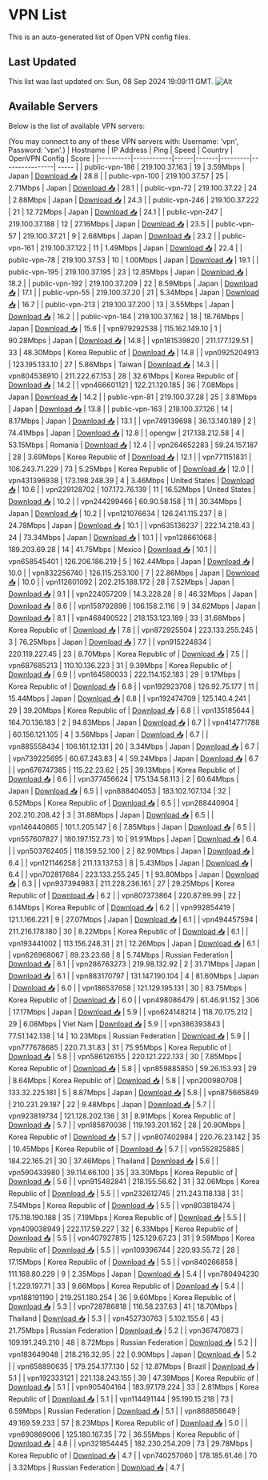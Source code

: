 # VPN List

This is an auto-generated list of Open VPN config files.

## Last Updated

This list was last updated on: Sun, 08 Sep 2024 19:09:11 GMT.
![Alt](https://repobeats.axiom.co/api/embed/186b98318ef1479477931607c1ad7d823f12451f.svg "Repobeats analytics image")

## Available Servers

Below is the list of available VPN servers:

(You may connect to any of these VPN servers with: Username: 'vpn', Password: 'vpn'.)
| Hostname | IP Address | Ping | Speed | Country | OpenVPN Config | Score |
|----------|------------|------|-------|---------|----------------| ----- |
| public-vpn-186 | 219.100.37.163 | 19 | 3.59Mbps | Japan | [Download 📥](./configs/server_0_JP.ovpn) | 28.8 |
| public-vpn-100 | 219.100.37.57 | 25 | 2.71Mbps | Japan | [Download 📥](./configs/server_1_JP.ovpn) | 28.1 |
| public-vpn-72 | 219.100.37.22 | 24 | 2.88Mbps | Japan | [Download 📥](./configs/server_2_JP.ovpn) | 24.3 |
| public-vpn-246 | 219.100.37.222 | 21 | 12.72Mbps | Japan | [Download 📥](./configs/server_3_JP.ovpn) | 24.1 |
| public-vpn-247 | 219.100.37.188 | 12 | 27.16Mbps | Japan | [Download 📥](./configs/server_4_JP.ovpn) | 23.5 |
| public-vpn-57 | 219.100.37.21 | 9 | 2.68Mbps | Japan | [Download 📥](./configs/server_5_JP.ovpn) | 23.2 |
| public-vpn-161 | 219.100.37.122 | 11 | 1.49Mbps | Japan | [Download 📥](./configs/server_6_JP.ovpn) | 22.4 |
| public-vpn-78 | 219.100.37.53 | 10 | 1.00Mbps | Japan | [Download 📥](./configs/server_7_JP.ovpn) | 19.1 |
| public-vpn-195 | 219.100.37.195 | 23 | 12.85Mbps | Japan | [Download 📥](./configs/server_8_JP.ovpn) | 18.2 |
| public-vpn-192 | 219.100.37.209 | 22 | 8.59Mbps | Japan | [Download 📥](./configs/server_9_JP.ovpn) | 17.1 |
| public-vpn-55 | 219.100.37.20 | 21 | 5.34Mbps | Japan | [Download 📥](./configs/server_10_JP.ovpn) | 16.7 |
| public-vpn-213 | 219.100.37.200 | 13 | 3.55Mbps | Japan | [Download 📥](./configs/server_11_JP.ovpn) | 16.2 |
| public-vpn-184 | 219.100.37.162 | 18 | 18.76Mbps | Japan | [Download 📥](./configs/server_12_JP.ovpn) | 15.6 |
| vpn979292538 | 115.162.149.10 | 1 | 90.28Mbps | Japan | [Download 📥](./configs/server_13_JP.ovpn) | 14.8 |
| vpn181539820 | 211.177.129.51 | 33 | 48.30Mbps | Korea Republic of | [Download 📥](./configs/server_14_KR.ovpn) | 14.8 |
| vpn0925204913 | 123.195.133.10 | 27 | 5.86Mbps | Taiwan | [Download 📥](./configs/server_15_TW.ovpn) | 14.3 |
| vpn804538910 | 211.222.67.153 | 28 | 32.61Mbps | Korea Republic of | [Download 📥](./configs/server_16_KR.ovpn) | 14.2 |
| vpn466601121 | 122.21.120.185 | 36 | 7.08Mbps | Japan | [Download 📥](./configs/server_17_JP.ovpn) | 14.2 |
| public-vpn-81 | 219.100.37.28 | 25 | 3.81Mbps | Japan | [Download 📥](./configs/server_18_JP.ovpn) | 13.8 |
| public-vpn-163 | 219.100.37.126 | 14 | 8.17Mbps | Japan | [Download 📥](./configs/server_19_JP.ovpn) | 13.1 |
| vpn749139698 | 36.13.140.189 | 2 | 74.41Mbps | Japan | [Download 📥](./configs/server_20_JP.ovpn) | 12.8 |
| opengw | 217.138.212.58 | 4 | 53.15Mbps | Romania | [Download 📥](./configs/server_21_RO.ovpn) | 12.4 |
| vpn264652283 | 59.24.157.187 | 28 | 3.69Mbps | Korea Republic of | [Download 📥](./configs/server_22_KR.ovpn) | 12.1 |
| vpn771151831 | 106.243.71.229 | 73 | 5.25Mbps | Korea Republic of | [Download 📥](./configs/server_23_KR.ovpn) | 12.0 |
| vpn431396938 | 173.198.248.39 | 4 | 3.46Mbps | United States | [Download 📥](./configs/server_24_US.ovpn) | 10.6 |
| vpn229128702 | 107.172.76.139 | 11 | 16.52Mbps | United States | [Download 📥](./configs/server_25_US.ovpn) | 10.2 |
| vpn244299466 | 60.90.58.158 | 11 | 30.34Mbps | Japan | [Download 📥](./configs/server_26_JP.ovpn) | 10.2 |
| vpn121076634 | 126.241.115.237 | 8 | 24.78Mbps | Japan | [Download 📥](./configs/server_27_JP.ovpn) | 10.1 |
| vpn635136237 | 222.14.218.43 | 24 | 73.34Mbps | Japan | [Download 📥](./configs/server_28_JP.ovpn) | 10.1 |
| vpn128661068 | 189.203.69.28 | 14 | 41.75Mbps | Mexico | [Download 📥](./configs/server_29_MX.ovpn) | 10.1 |
| vpn658545401 | 126.206.186.219 | 5 | 162.44Mbps | Japan | [Download 📥](./configs/server_30_JP.ovpn) | 10.0 |
| vpn832256740 | 126.115.253.100 | 7 | 22.86Mbps | Japan | [Download 📥](./configs/server_31_JP.ovpn) | 10.0 |
| vpn112601092 | 202.215.188.172 | 28 | 7.52Mbps | Japan | [Download 📥](./configs/server_32_JP.ovpn) | 9.1 |
| vpn224057209 | 14.3.228.28 | 8 | 46.32Mbps | Japan | [Download 📥](./configs/server_33_JP.ovpn) | 8.6 |
| vpn158792898 | 106.158.2.116 | 9 | 34.62Mbps | Japan | [Download 📥](./configs/server_34_JP.ovpn) | 8.1 |
| vpn468490522 | 218.153.123.189 | 33 | 31.68Mbps | Korea Republic of | [Download 📥](./configs/server_35_KR.ovpn) | 7.8 |
| vpn872925504 | 223.133.255.245 | 3 | 76.25Mbps | Japan | [Download 📥](./configs/server_36_JP.ovpn) | 7.7 |
| vpn915224834 | 220.119.227.45 | 23 | 8.70Mbps | Korea Republic of | [Download 📥](./configs/server_37_KR.ovpn) | 7.5 |
| vpn687685213 | 110.10.136.223 | 31 | 9.39Mbps | Korea Republic of | [Download 📥](./configs/server_38_KR.ovpn) | 6.9 |
| vpn164580033 | 222.114.152.183 | 29 | 9.17Mbps | Korea Republic of | [Download 📥](./configs/server_39_KR.ovpn) | 6.8 |
| vpn192923708 | 126.92.75.177 | 11 | 15.44Mbps | Japan | [Download 📥](./configs/server_40_JP.ovpn) | 6.8 |
| vpn192474709 | 125.140.4.241 | 29 | 39.20Mbps | Korea Republic of | [Download 📥](./configs/server_41_KR.ovpn) | 6.8 |
| vpn135185644 | 164.70.136.183 | 2 | 94.83Mbps | Japan | [Download 📥](./configs/server_42_JP.ovpn) | 6.7 |
| vpn414771788 | 60.156.121.105 | 4 | 3.56Mbps | Japan | [Download 📥](./configs/server_43_JP.ovpn) | 6.7 |
| vpn885558434 | 106.161.12.131 | 20 | 3.34Mbps | Japan | [Download 📥](./configs/server_44_JP.ovpn) | 6.7 |
| vpn739225695 | 60.67.243.83 | 4 | 59.24Mbps | Japan | [Download 📥](./configs/server_45_JP.ovpn) | 6.7 |
| vpn676747385 | 115.22.23.62 | 25 | 39.13Mbps | Korea Republic of | [Download 📥](./configs/server_46_KR.ovpn) | 6.6 |
| vpn377456624 | 175.134.58.113 | 2 | 60.64Mbps | Japan | [Download 📥](./configs/server_47_JP.ovpn) | 6.5 |
| vpn888404053 | 183.102.107.134 | 32 | 6.52Mbps | Korea Republic of | [Download 📥](./configs/server_48_KR.ovpn) | 6.5 |
| vpn288440904 | 202.210.208.42 | 3 | 31.88Mbps | Japan | [Download 📥](./configs/server_49_JP.ovpn) | 6.5 |
| vpn146440865 | 101.1.205.147 | 6 | 7.85Mbps | Japan | [Download 📥](./configs/server_50_JP.ovpn) | 6.5 |
| vpn557607827 | 180.197.152.73 | 10 | 91.91Mbps | Japan | [Download 📥](./configs/server_51_JP.ovpn) | 6.4 |
| vpn503762405 | 118.159.52.100 | 2 | 82.90Mbps | Japan | [Download 📥](./configs/server_52_JP.ovpn) | 6.4 |
| vpn121146258 | 211.13.137.53 | 8 | 5.43Mbps | Japan | [Download 📥](./configs/server_53_JP.ovpn) | 6.4 |
| vpn702817684 | 223.133.255.245 | 1 | 93.80Mbps | Japan | [Download 📥](./configs/server_54_JP.ovpn) | 6.3 |
| vpn937394983 | 211.228.236.161 | 27 | 29.25Mbps | Korea Republic of | [Download 📥](./configs/server_55_KR.ovpn) | 6.2 |
| vpn807373864 | 220.87.99.99 | 22 | 6.14Mbps | Korea Republic of | [Download 📥](./configs/server_56_KR.ovpn) | 6.2 |
| vpn992854419 | 121.1.166.221 | 9 | 27.07Mbps | Japan | [Download 📥](./configs/server_57_JP.ovpn) | 6.1 |
| vpn494457594 | 211.216.178.180 | 30 | 8.22Mbps | Korea Republic of | [Download 📥](./configs/server_58_KR.ovpn) | 6.1 |
| vpn193441002 | 113.156.248.31 | 21 | 12.26Mbps | Japan | [Download 📥](./configs/server_59_JP.ovpn) | 6.1 |
| vpn626968067 | 89.23.23.68 | 8 | 5.74Mbps | Russian Federation | [Download 📥](./configs/server_60_RU.ovpn) | 6.1 |
| vpn286763273 | 219.98.132.92 | 2 | 31.71Mbps | Japan | [Download 📥](./configs/server_61_JP.ovpn) | 6.1 |
| vpn883170797 | 131.147.190.104 | 4 | 81.60Mbps | Japan | [Download 📥](./configs/server_62_JP.ovpn) | 6.0 |
| vpn186537658 | 121.129.195.131 | 30 | 83.75Mbps | Korea Republic of | [Download 📥](./configs/server_63_KR.ovpn) | 6.0 |
| vpn498086479 | 61.46.91.152 | 306 | 17.17Mbps | Japan | [Download 📥](./configs/server_64_JP.ovpn) | 5.9 |
| vpn624148214 | 118.70.175.212 | 29 | 6.08Mbps | Viet Nam | [Download 📥](./configs/server_65_VN.ovpn) | 5.9 |
| vpn386393843 | 77.51.142.138 | 14 | 10.23Mbps | Russian Federation | [Download 📥](./configs/server_66_RU.ovpn) | 5.9 |
| vpn777678685 | 220.71.31.83 | 31 | 75.95Mbps | Korea Republic of | [Download 📥](./configs/server_67_KR.ovpn) | 5.8 |
| vpn586126155 | 220.121.222.133 | 30 | 7.85Mbps | Korea Republic of | [Download 📥](./configs/server_68_KR.ovpn) | 5.8 |
| vpn859885850 | 59.26.153.93 | 29 | 8.64Mbps | Korea Republic of | [Download 📥](./configs/server_69_KR.ovpn) | 5.8 |
| vpn200980708 | 133.32.225.181 | 5 | 8.87Mbps | Japan | [Download 📥](./configs/server_70_JP.ovpn) | 5.8 |
| vpn875665849 | 210.231.29.187 | 22 | 9.48Mbps | Japan | [Download 📥](./configs/server_71_JP.ovpn) | 5.7 |
| vpn923819734 | 121.128.202.136 | 31 | 8.91Mbps | Korea Republic of | [Download 📥](./configs/server_72_KR.ovpn) | 5.7 |
| vpn185870036 | 119.193.201.162 | 28 | 20.90Mbps | Korea Republic of | [Download 📥](./configs/server_73_KR.ovpn) | 5.7 |
| vpn807402984 | 220.76.23.142 | 35 | 10.45Mbps | Korea Republic of | [Download 📥](./configs/server_74_KR.ovpn) | 5.7 |
| vpn552825885 | 184.22.165.21 | 30 | 37.46Mbps | Thailand | [Download 📥](./configs/server_75_TH.ovpn) | 5.6 |
| vpn590433980 | 39.114.66.100 | 35 | 33.30Mbps | Korea Republic of | [Download 📥](./configs/server_76_KR.ovpn) | 5.6 |
| vpn915482841 | 218.155.56.62 | 31 | 32.06Mbps | Korea Republic of | [Download 📥](./configs/server_77_KR.ovpn) | 5.5 |
| vpn232612745 | 211.243.118.138 | 31 | 7.54Mbps | Korea Republic of | [Download 📥](./configs/server_78_KR.ovpn) | 5.5 |
| vpn803818474 | 175.118.190.188 | 35 | 7.19Mbps | Korea Republic of | [Download 📥](./configs/server_79_KR.ovpn) | 5.5 |
| vpn409038949 | 222.117.59.227 | 32 | 6.33Mbps | Korea Republic of | [Download 📥](./configs/server_80_KR.ovpn) | 5.5 |
| vpn407927815 | 125.129.67.23 | 31 | 9.59Mbps | Korea Republic of | [Download 📥](./configs/server_81_KR.ovpn) | 5.5 |
| vpn109396744 | 220.93.55.72 | 28 | 17.15Mbps | Korea Republic of | [Download 📥](./configs/server_82_KR.ovpn) | 5.5 |
| vpn840266858 | 111.168.80.229 | 9 | 2.35Mbps | Japan | [Download 📥](./configs/server_83_JP.ovpn) | 5.4 |
| vpn780494230 | 1.229.197.71 | 33 | 9.66Mbps | Korea Republic of | [Download 📥](./configs/server_84_KR.ovpn) | 5.4 |
| vpn188191190 | 219.251.180.254 | 36 | 9.60Mbps | Korea Republic of | [Download 📥](./configs/server_85_KR.ovpn) | 5.3 |
| vpn728786818 | 116.58.237.63 | 41 | 18.70Mbps | Thailand | [Download 📥](./configs/server_86_TH.ovpn) | 5.3 |
| vpn452730763 | 5.102.155.6 | 43 | 21.75Mbps | Russian Federation | [Download 📥](./configs/server_87_RU.ovpn) | 5.2 |
| vpn367470873 | 109.191.249.210 | 48 | 8.72Mbps | Russian Federation | [Download 📥](./configs/server_88_RU.ovpn) | 5.2 |
| vpn183649048 | 218.216.32.95 | 22 | 0.90Mbps | Japan | [Download 📥](./configs/server_89_JP.ovpn) | 5.2 |
| vpn658890635 | 179.254.177.130 | 52 | 12.87Mbps | Brazil | [Download 📥](./configs/server_90_BR.ovpn) | 5.1 |
| vpn192333121 | 221.138.243.155 | 39 | 47.39Mbps | Korea Republic of | [Download 📥](./configs/server_91_KR.ovpn) | 5.1 |
| vpn905404164 | 183.97.179.224 | 33 | 2.81Mbps | Korea Republic of | [Download 📥](./configs/server_92_KR.ovpn) | 5.1 |
| vpn114491144 | 95.190.15.218 | 73 | 6.59Mbps | Russian Federation | [Download 📥](./configs/server_93_RU.ovpn) | 5.1 |
| vpn868858649 | 49.169.59.233 | 57 | 8.23Mbps | Korea Republic of | [Download 📥](./configs/server_94_KR.ovpn) | 5.0 |
| vpn690869006 | 125.180.167.35 | 72 | 36.55Mbps | Korea Republic of | [Download 📥](./configs/server_95_KR.ovpn) | 4.8 |
| vpn321854445 | 182.230.254.209 | 73 | 29.78Mbps | Korea Republic of | [Download 📥](./configs/server_96_KR.ovpn) | 4.7 |
| vpn740257060 | 178.185.61.46 | 70 | 3.32Mbps | Russian Federation | [Download 📥](./configs/server_97_RU.ovpn) | 4.7 |
